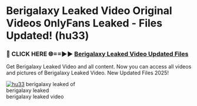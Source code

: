 # Berigalaxy Leaked Video Original Videos 0nlyFans Leaked - Files Updated! (hu33)

<h3>🔴 CLICK HERE 🌐==►► <a href="https://tinyurl.com/4seja8ks" rel="nofollow">Berigalaxy Leaked Video Updated Files</a></h3>

Get Berigalaxy Leaked Video and all content. Now you can access all videos and pictures of Berigalaxy Leaked Video. New Updated Files 2025!

[![hu33](https://i.imgur.com/EWjZXRe.gif)](https://tinyurl.com/4seja8ks)
berigalaxy leaked of<br>
berigalaxy leaked<br>
berigalaxy leaked video